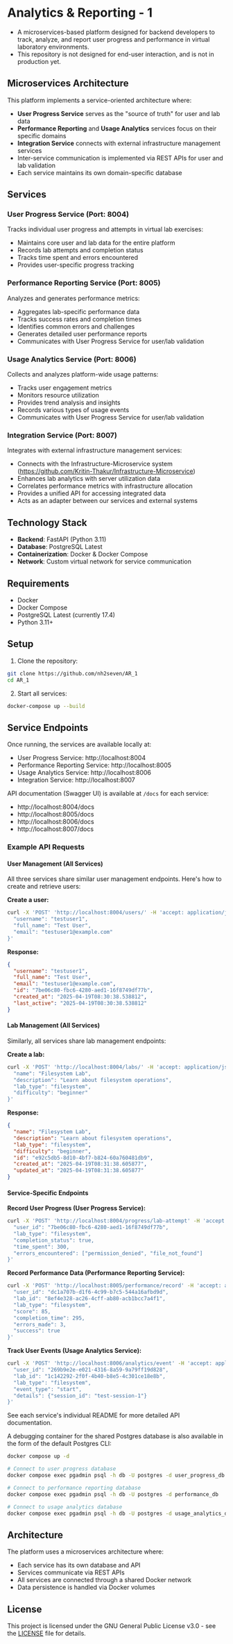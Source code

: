 # Analytics & Reporting - 1
- A microservices-based platform designed for backend developers to track, analyze, and report user progress and performance in virtual laboratory environments.
- This repository is not designed for end-user interaction, and is not in production yet.

## Microservices Architecture
This platform implements a service-oriented architecture where:
- **User Progress Service** serves as the "source of truth" for user and lab data
- **Performance Reporting** and **Usage Analytics** services focus on their specific domains
- **Integration Service** connects with external infrastructure management services
- Inter-service communication is implemented via REST APIs for user and lab validation
- Each service maintains its own domain-specific database

## Services
### User Progress Service (Port: 8004)
Tracks individual user progress and attempts in virtual lab exercises:
- Maintains core user and lab data for the entire platform
- Records lab attempts and completion status
- Tracks time spent and errors encountered
- Provides user-specific progress tracking

### Performance Reporting Service (Port: 8005)
Analyzes and generates performance metrics:
- Aggregates lab-specific performance data
- Tracks success rates and completion times
- Identifies common errors and challenges
- Generates detailed user performance reports
- Communicates with User Progress Service for user/lab validation

### Usage Analytics Service (Port: 8006)
Collects and analyzes platform-wide usage patterns:
- Tracks user engagement metrics
- Monitors resource utilization
- Provides trend analysis and insights
- Records various types of usage events
- Communicates with User Progress Service for user/lab validation

### Integration Service (Port: 8007)
Integrates with external infrastructure management services:
- Connects with the Infrastructure-Microservice system (https://github.com/Kritin-Thakur/Infrastructure-Microservice)
- Enhances lab analytics with server utilization data
- Correlates performance metrics with infrastructure allocation
- Provides a unified API for accessing integrated data
- Acts as an adapter between our services and external systems

## Technology Stack
- **Backend**: FastAPI (Python 3.11)
- **Database**: PostgreSQL Latest
- **Containerization**: Docker & Docker Compose
- **Network**: Custom virtual network for service communication

## Requirements
- Docker
- Docker Compose
- PostgreSQL Latest (currently 17.4)
- Python 3.11+

## Setup
1. Clone the repository:
```bash
git clone https://github.com/nh2seven/AR_1
cd AR_1
```

2. Start all services:
```bash
docker-compose up --build
```

## Service Endpoints
Once running, the services are available locally at:
- User Progress Service: http://localhost:8004
- Performance Reporting Service: http://localhost:8005
- Usage Analytics Service: http://localhost:8006
- Integration Service: http://localhost:8007

API documentation (Swagger UI) is available at `/docs` for each service:
- http://localhost:8004/docs
- http://localhost:8005/docs
- http://localhost:8006/docs
- http://localhost:8007/docs

### Example API Requests
#### User Management (All Services)
All three services share similar user management endpoints. Here's how to create and retrieve users:

**Create a user:**
```bash
curl -X 'POST' 'http://localhost:8004/users/' -H 'accept: application/json' -H 'Content-Type: application/json' -d '{
  "username": "testuser1",
  "full_name": "Test User",
  "email": "testuser1@example.com"
}'
```

**Response:**
```json
{
  "username": "testuser1",
  "full_name": "Test User",
  "email": "testuser1@example.com",
  "id": "7be06c80-fbc6-4280-aed1-16f8749df77b",
  "created_at": "2025-04-19T08:30:38.538812",
  "last_active": "2025-04-19T08:30:38.538812"
}
```

#### Lab Management (All Services)
Similarly, all services share lab management endpoints:

**Create a lab:**
```bash
curl -X 'POST' 'http://localhost:8004/labs/' -H 'accept: application/json' -H 'Content-Type: application/json' -d '{
  "name": "Filesystem Lab",
  "description": "Learn about filesystem operations",
  "lab_type": "filesystem",
  "difficulty": "beginner"
}'
```

**Response:**
```json
{
  "name": "Filesystem Lab",
  "description": "Learn about filesystem operations",
  "lab_type": "filesystem",
  "difficulty": "beginner",
  "id": "e92c5db5-8d10-4bf7-b824-60a760481db9",
  "created_at": "2025-04-19T08:31:38.605877",
  "updated_at": "2025-04-19T08:31:38.605877"
}
```

#### Service-Specific Endpoints

**Record User Progress (User Progress Service):**
```bash
curl -X 'POST' 'http://localhost:8004/progress/lab-attempt' -H 'accept: application/json' -H 'Content-Type: application/json' -d '{
  "user_id": "7be06c80-fbc6-4280-aed1-16f8749df77b",
  "lab_type": "filesystem",
  "completion_status": true,
  "time_spent": 300,
  "errors_encountered": ["permission_denied", "file_not_found"]
}'
```

**Record Performance Data (Performance Reporting Service):**
```bash
curl -X 'POST' 'http://localhost:8005/performance/record' -H 'accept: application/json' -H 'Content-Type: application/json' -d '{
  "user_id": "dc1a707b-d1f6-4c99-b7c5-544a16afbd9d",
  "lab_id": "8ef4e328-ac26-4cff-ab80-acb1bcc7a4f1",
  "lab_type": "filesystem",
  "score": 85,
  "completion_time": 295,
  "errors_made": 3,
  "success": true
}'
```

**Track User Events (Usage Analytics Service):**
```bash
curl -X 'POST' 'http://localhost:8006/analytics/event' -H 'accept: application/json' -H 'Content-Type: application/json' -d '{
  "user_id": "269b9e2e-e021-4316-8a59-9a79ff19d828",
  "lab_id": "1c142292-2f0f-4b40-b8e5-4c301ce18e8b", 
  "lab_type": "filesystem",
  "event_type": "start",
  "details": {"session_id": "test-session-1"}
}'
```

See each service's individual README for more detailed API documentation.

A debugging container for the shared Postgres database is also available in the form of the default Postgres CLI:
```sh
docker compose up -d

# Connect to user progress database
docker compose exec pgadmin psql -h db -U postgres -d user_progress_db

# Connect to performance reporting database
docker compose exec pgadmin psql -h db -U postgres -d performance_db

# Connect to usage analytics database
docker compose exec pgadmin psql -h db -U postgres -d usage_analytics_db
```

## Architecture
The platform uses a microservices architecture where:
- Each service has its own database and API
- Services communicate via REST APIs
- All services are connected through a shared Docker network
- Data persistence is handled via Docker volumes

## License
This project is licensed under the GNU General Public License v3.0 - see the [LICENSE](LICENSE) file for details.